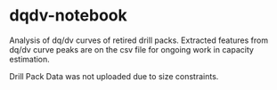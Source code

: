 # dqdv-notebook

Analysis of dq/dv curves of retired drill packs. Extracted features from dq/dv curve peaks are on the csv file for ongoing work in capacity estimation.

Drill Pack Data was not uploaded due to size constraints.
